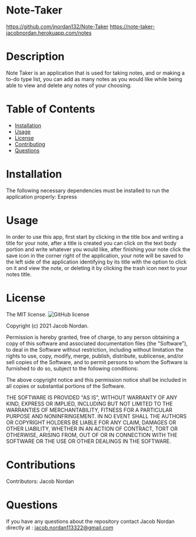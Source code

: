 # Note-Taker
https://github.com/jnordan132/Note-Taker
https://note-taker-jacobnordan.herokuapp.com/notes
# Description
Note Taker is an application that is used for taking notes, and or making a to-do type list, you can add as many notes as you would like while being able to view and delete any notes of your choosing. 
# Table of Contents 
* [Installation](#installation)
* [Usage](#usage)
* [License](#license)
* [Contributing](#contributing)
* [Questions](#questions)
# Installation
The following necessary dependencies must be installed to run the application properly: Express
# Usage
In order to use this app, first start by clicking in the title box and writing a title for your note, after a title is created you can click on the text body portion and write whatever you would like, after finishing your note click the save icon in the corner right of the application, your note will be saved to the left side of the application identifying by its title with the option to click on it and view the note, or deleting it by clicking the trash icon next to your notes title.
# License
The MIT license. 
![GitHub license](https://img.shields.io/badge/license-MIT-blue.svg)
        
Copyright (c) 2021 Jacob Nordan.
        
Permission is hereby granted, free of charge, to any person obtaining a copy of this software and associated
documentation files (the "Software"), to deal in the Software without restriction, including without limitation
the rights to use, copy, modify, merge, publish, distribute, sublicense, and/or sell copies of the Software, and
to permit persons to whom the Software is furnished to do so, subject to the following conditions:

The above copyright notice and this permission notice shall be included in all copies or substantial portions
of the Software.

THE SOFTWARE IS PROVIDED "AS IS", WITHOUT WARRANTY OF ANY KIND, EXPRESS OR IMPLIED, INCLUDING BUT NOT LIMITED TO 
THE WARRANTIES OF MERCHANTABILITY, FITNESS FOR A PARTICULAR PURPOSE AND NONINFRINGEMENT. IN NO EVENT SHALL THE 
AUTHORS OR COPYRIGHT HOLDERS BE LIABLE FOR ANY CLAIM, DAMAGES OR OTHER LIABILITY, WHETHER IN AN ACTION OF CONTRACT,
TORT OR OTHERWISE, ARISING FROM, OUT OF OR IN CONNECTION WITH THE SOFTWARE OR THE USE OR OTHER DEALINGS IN THE SOFTWARE.
# Contributions
​Contributors: Jacob Nordan
# Questions
If you have any questions about the repository contact Jacob Nordan directly at : jacob.nordan113322@gmail.com
